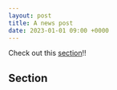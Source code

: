 ```yaml
---
layout: post
title: A news post
date: 2023-01-01 09:00 +0000
---
```


Check out this [section](#invalid-section)!!

## Section
